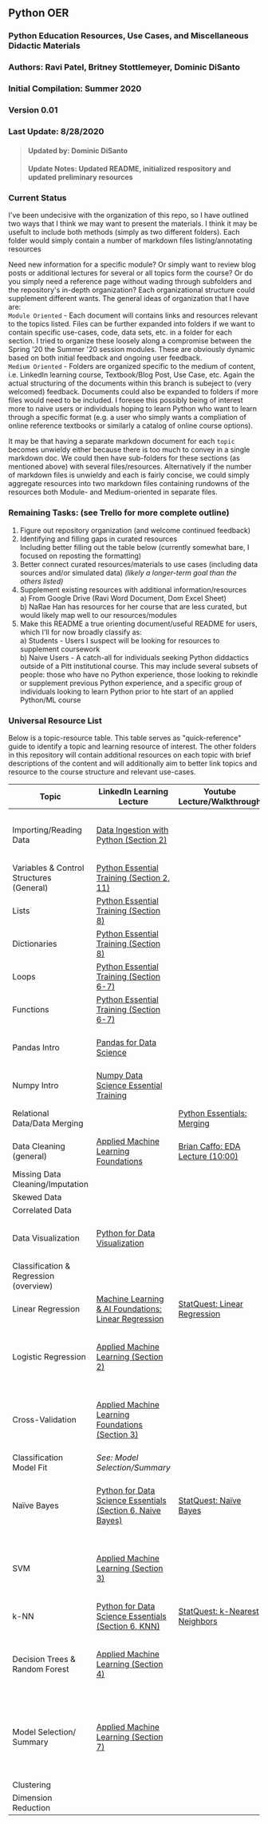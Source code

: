 ## Python OER
### Python Education Resources, Use Cases, and Miscellaneous Didactic Materials
### Authors: Ravi Patel, Britney Stottlemeyer, Dominic DiSanto
### Initial Compilation: Summer 2020
### Version 0.01
### Last Update: 8/28/2020
 > #### Updated by: Dominic DiSanto
 > #### Update Notes: Updated README, initialized respository and updated preliminary resources 

### Current Status
I've been undecisive with the organization of this repo, so I have outlined two ways that I think we may want to present the materials. I think it may be usefult to include both methods (simply as two different folders). Each folder would simply contain a number of markdown files listing/annotating resources

Need new information for a specific module? Or simply want to review blog posts or additional lectures for several or all topics form the course? Or do you simply need a reference page without wading through subfolders and the repository's in-depth organization? Each organizational structure could supplement different wants. The general ideas of organization that I have are:   
  `Module Oriented` - Each document will contains links and resources relevant to the topics listed. Files can be further expanded into folders if we want to contain specific use-cases, code, data sets, etc. in a folder for each section. I tried to organize these loosely along a compromise between the Spring '20 the Summer '20 session modules. These are obviously dynamic based on both initial feedback and ongoing user feedback.  
  `Medium Oriented` - Folders are organized specific to the medium of content, i.e. LinkedIn learning course, Textbook/Blog Post, Use Case, etc. Again the actual structuring of the documents within this branch is subeject to (very welcomed) feedback. Documents could also be expanded to folders if more files would need to be included. I foresee this possibly being of interest more to naive users or individuals hoping to learn Python who want to learn through a specific format (e.g. a user who simply wants a compliation of online reference textbooks or similarly a catalog of online course options). 
  
It may be that having a separate markdown document for each `topic` becomes unwieldy either because there is too much to convey in a single markdown doc. We could then have sub-folders for these sections (as mentioned above) with several files/resources. Alternatively if the number of markdown files is unwieldy and each is fairly concise, we could simply aggregate resources into two markdown files containing rundowns of the resources both Module- and Medium-oriented in separate files. 

### Remaining Tasks: (see Trello for more complete outline) 
 1) Figure out repository organization (and welcome continued feedback) 
 2) Identifying and filling gaps in curated resources  
      Including better filling out the table below (currently somewhat bare, I focused on reposting  the formatting)
 3) Better connect curated resources/materials to use cases (including data sources and/or simulated data) *(likely a longer-term goal than the others listed)*
 4) Supplement existing resources with additional information/resources  
    a) From Google Drive (Ravi Word Document, Dom Excel Sheet)  
    b) NaRae Han has resources for her course that are less curated, but would likely map well to our resources/modules
 5) Make this README a true orienting document/useful README for users, which I'll for now broadly classify as:  
    a) Students - Users I suspect will be looking for resources to supplement coursework  
    b) Naive Users - A catch-all for individuals seeking Python diddactics outside of a Pitt institutional course. This may include several subsets of people: those who have no Python experience, those looking to rekindle or supplement previous Python experience, and a specific group of individuals looking to learn Python prior to hte start of an applied Python/ML course
  


### Universal Resource List

Below is a topic-resource table. This table serves as "quick-reference" guide to identify a topic and learning resource of interest. The other folders in this repository will contain additional resources on each topic with brief descriptions of the content and will additionally aim to better link topics and resource to the course structure and relevant use-cases.  

| Topic                                    | LinkedIn Learning Lecture                                                                                                                                                                                       | Youtube Lecture/Walkthrough                                                                                                                                                                                 | Text Resource/Walkthrough                                                                                                                                                          |                                  Relevant Publication                                  | Case Study |
|------------------------------------------|-----------------------------------------------------------------------------------------------------------------------------------------------------------------------------------------------------------------|-------------------------------------------------------------------------------------------------------------------------------------------------------------------------------------------------------------|------------------------------------------------------------------------------------------------------------------------------------------------------------------------------------|:--------------------------------------------------------------------------------------:|------------|
| Importing/Reading Data                   | [Data Ingestion with Python (Section 2)](https://www.linkedin.com/learning/data-ingestion-with-python/why-is-data-inegstion-important?pathUrn=urn%3Ali%3AlyndaLearningPath%3A5b61ea25498e580437e51859&u=2252458)|                                                                                                                                                                                                             |                                                                                                                                                                                    |"All my Pharmacy Students Learn to Code"                        |     N/A    |
| Variables & Control Structures (General) | [Python Essential Training (Section 2, 11)](https://www.linkedin.com/learning/python-essential-training-2/welcome?pathUrn=urn%3Ali%3AlyndaLearningPath%3A5b61ea25498e580437e51859&u=2252458)                    |                                                                                                                                                                                                             |                                                                                                                                                                                    | |            |
| Lists                                    | [Python Essential Training (Section 8)](https://www.linkedin.com/learning/python-essential-training-2/exercise-files?pathUrn=urn%3Ali%3AlyndaLearningPath%3A5b61ea25498e580437e51859&u=2252458)                 |                                                                                                                                                                                                             |                                                                                                                                                                                    | |            |
| Dictionaries                             | [Python Essential Training (Section 8)](https://www.linkedin.com/learning/python-essential-training-2/exercise-files?pathUrn=urn%3Ali%3AlyndaLearningPath%3A5b61ea25498e580437e51859&u=2252458)                 |                                                                                                                                                                                                             |                                                                                                                                                                                    | |            |
| Loops                                    | [Python Essential Training (Section 6-7)](https://www.linkedin.com/learning/python-essential-training-2/welcome?pathUrn=urn%3Ali%3AlyndaLearningPath%3A5b61ea25498e580437e51859&u=2252458)                      |                                                                                                                                                                                                             |                                                                                                                                                                                    | |            |
| Functions                                |  [Python Essential Training (Section 6-7)](https://www.linkedin.com/learning/python-essential-training-2/welcome?pathUrn=urn%3Ali%3AlyndaLearningPath%3A5b61ea25498e580437e51859&u=2252458)                     |                                                                                                                                                                                                             |                                                                                                                                                                                    | |            |
| Pandas Intro                             | [Pandas for Data Science](https://www.linkedin.com/learning/pandas-for-data-science/welcome?u=2252458)                                                                                                          |                                                                                                                                                                                                             | [Python Data Science Handbook (3 Data Manipulation with Pandas)](https://jakevdp.github.io/PythonDataScienceHandbook/03.00-introduction-to-pandas.html)                            |                            IBM Blog: Breaking the 80/20 Rule                           |            |
| Numpy Intro                              | [Numpy Data Science Essential Training](https://www.linkedin.com/learning/numpy-data-science-essential-training/welcome?pathUrn=urn%3Ali%3AlyndaLearningPath%3A5a7dfa53498e11b777b686c7&u=2252458)              |                                                                                                                                                                                                             | [Python Data Science Handbook (2. Intro to NumPy)](https://jakevdp.github.io/PythonDataScienceHandbook/02.00-introduction-to-numpy.html)                                           |                                                                                        |            |
| Relational Data/Data Merging             |                                                                                                                                                                                                                 | [Python Essentials: Merging](https://www.youtube.com/watch?v=XMjSGGej9y8)                                                                                                                                   | [Python Data Science Handbook (3.07 Combining Datasets)](https://jakevdp.github.io/PythonDataScienceHandbook/03.07-merge-and-join.html)                                            | |            |
| Data Cleaning (general)                  | [Applied Machine Learning Foundations](https://www.linkedin.com/learning/applied-machine-learning-foundations/leveraging-machine-learning?u=2252458)                                                            | [Brian Caffo: EDA Lecture (10:00)](https://www.youtube.com/watch?v=5rTb6AkKhds&feature=youtu.be&t=593)                                                                                                      |                                                                                                                                                                                    | |            |
| Missing Data Cleaning/Imputation         |                                                                                                                                                                                                                 |                                                                                                                                                                                                             |                                                                                                                                                                                    | |            |
| Skewed Data                              |                                                                                                                                                                                                                 |                                                                                                                                                                                                             |                                                                                                                                                                                    | |            |
| Correlated Data                          |                                                                                                                                                                                                                 |                                                                                                                                                                                                             |                                                                                                                                                                                    | |            |
| Data Visualization                       | [Python for Data Visualization](https://www.linkedin.com/learning/python-for-data-visualization/effectively-present-data-with-python?pathUrn=urn%3Ali%3AlyndaLearningPath%3A5b61ea25498e580437e51859&u=2252458) |                                                                                                                                                                                                             | [Python Data Science Handbook (4. Visualiation with Matplotlib)](https://jakevdp.github.io/PythonDataScienceHandbook/04.00-introduction-to-matplotlib.html)                        | |            |
| Classification & Regression (overview)   |                                                                                                                                                                                                                 |                                                                                                                                                                                                             | [Supervised ML: Classification and Regression (Medium)](https://medium.com/quick-code/regression-versus-classification-machine-learning-whats-the-difference-345c56dd15f7)         | |            |
| Linear Regression                        | [Machine Learning & AI Foundations: Linear Regression](https://www.linkedin.com/learning/machine-learning-ai-foundations-linear-regression/welcome?u=2252458)                                                   | [StatQuest: Linear Regression](https://www.ibm.com/cloud/blog/ibm-data-catalog-data-scientists-productivity#:~:text=Yet%20in%20most%20companies%2C%20the,percent%20to%20actually%20perform%20analysis.)     |                                                                                                                                                                                    | |            |
| Logistic Regression                      | [Applied Machine Learning (Section 2)](https://www.linkedin.com/learning/applied-machine-learning-algorithms/defining-model-vs-algorithm?u=2252458)                                                             |                                                                                                                                                                                                             |                                                                                                                                                                                    | Prediction of pediatric head injury severity using logistic regression                 |            |
| Cross-Validation                         | [Applied Machine Learning Foundations (Section 3)](https://www.linkedin.com/learning/applied-machine-learning-foundations/leveraging-machine-learning?u=2252458)                                                |                                                                                                                                                                                                             |                                                                                                                                                                                    | See: SVM, Model Selection, Decision Tree/Random Forest articles            |            |
| Classification Model Fit                 | *See: Model Selection/Summary*                                                                                                                                                                                  |                                                                                                                                                                                                             |                                                                                                                                                                                    | |            |
| Naïve Bayes                              | [Python for Data Science Essentials (Section 6, Naive Bayes)](https://www.linkedin.com/learning/applied-machine-learning-algorithms/defining-model-vs-algorithm?u=2252458)                                      | [StatQuest: Naïve Bayes](https://www.youtube.com/watch?v=O2L2Uv9pdDA)                                                                                                                                       |                                                                                                                                                                                    | Naïve Bayes classification of Dementia diagnosis using text data                       |            |
| SVM                                      | [Applied Machine Learning (Section 3)](https://www.linkedin.com/learning/applied-machine-learning-algorithms/defining-model-vs-algorithm?u=2252458)                                                             |                                                                                                                                                                                                             |                                                                                                                                                                                    | Predicting Intracranial pressure levels post-TBI using SVM                             |            |
| k-NN                                     | [Python for Data Science Essentials (Section 6, KNN)](https://www.linkedin.com/learning/python-for-data-science-essential-training-part-2/machine-learning-101?u=2252458)                                       | [StatQuest: k-Nearest Neighbors](https://www.youtube.com/watch?v=HVXime0nQeI)                                                                                                                               |                                                                                                                                                                                    |                                                                                        |            |
| Decision Trees & Random Forest           | [Applied Machine Learning (Section 4)](https://www.linkedin.com/learning/applied-machine-learning-algorithms/defining-model-vs-algorithm?u=2252458)                                                             |                                                                                                                                                                                                             | [Implementation of RF in Python (TowardsDataScience)](https://towardsdatascience.com/an-implementation-and-explanation-of-the-random-forest-in-python-77bf308a9b76)                | Predicting vancomycin-associated nephrotoxicity using decision trees                   |            |
| Model Selection/ Summary                 | [Applied Machine Learning (Section 7)](https://www.linkedin.com/learning/applied-machine-learning-algorithms/defining-model-vs-algorithm?u=2252458)                                                             |                                                                                                                                                                                                             |                                                                                                                                                                                    | Evaluation of multiple ML models in prediction of in-hospital mortality using EHR data |            |
| Clustering                               |                                                                                                                                                                                                                 |                                                                                                                                                                                                             |                                                                                                                                                                                    |                                                                                        |            |
| Dimension Reduction                      |                                                                                                                                                                                                                 |                                                                                                                                                                                                             |                                                                                                                                                                                    |                                                                                        |            |
